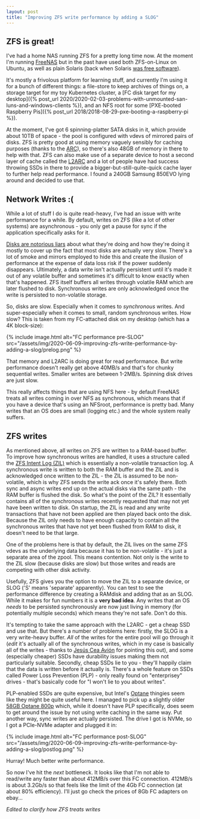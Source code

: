 ```yaml
---
layout: post
title: "Improving ZFS write performance by adding a SLOG"
---
```


## ZFS is great!

I've had a home NAS running ZFS for a pretty long time now. At the moment I'm running [FreeNAS](https://www.freenas.org/) 
but in the past have used both ZFS-on-Linux on Ubuntu, as well as plain Solaris (back when Solaris 
[was free software](https://en.wikipedia.org/wiki/OpenSolaris)).

It's mostly a frivolous platform for learning stuff, and currently I'm using it for a bunch of different things: a
file-store to keep archives of things on, a storage target for my toy Kubernetes cluster, a 
[FC disk target for my desktop]({% post_url 2020/2020-02-03-problems-with-unmounted-san-luns-and-windows-clients %}), and 
an NFS root for some [PXE-booted Raspberry Pis]({% post_url 2018/2018-08-29-pxe-booting-a-raspberry-pi %}).

At the moment, I've got 6 spinning-platter SATA disks in it, which provide about 10TB of space - the pool is configured with vdevs of mirrored pairs of disks.
ZFS is pretty good at using memory vaguely sensibly for caching purposes (thanks to the [ARC](https://www.youtube.com/watch?v=F8sZRBdmqc0)), so there's also 48GB of memory in there to
help with that. ZFS can also make use of a separate device to host a second layer of cache called the [L2ARC](http://www.brendangregg.com/blog/2008-07-22/zfs-l2arc.html)
and a lot of people have had success throwing SSDs in there to provide a bigger-but-still-quite-quick cache layer to further help read performance. I found a 240GB Samsung 850EVO lying around and decided to use that.

## Network Writes :(

While a lot of stuff I do is quite read-heavy, I've had an issue with write performance for a while. By default, writes on ZFS
(like a lot of other systems) are asynchronous - you only get a pause for sync if the application specifically asks for it.

[Disks are notorious liars](https://queue.acm.org/detail.cfm?id=2367378) about what they're doing and how they're doing it
mostly to cover up the fact that most disks are actually very slow. There's a lot of smoke and mirrors employed to hide this
and create the illusion of performance at the expense of data loss risk if the power suddenly disappears. Ultimately, a
data write isn't actually persistent until it's made it out of any volatile buffer and sometimes it's difficult to know
exactly when that's happened. ZFS itself buffers all writes through volatile RAM which are later flushed to disk.
Synchronous writes are only acknowledged once the write is persisted to non-volatile storage.

So, disks are slow. Especially when it comes to *synchronous* writes. And super-especially when it comes to small, random synchronous
writes. How slow? This is taken from my FC-attached disk on my desktop (which has a 4K block-size):

{% include image.html alt="FC performance pre-SLOG" src="/assets/img/2020-06-09-improving-zfs-write-performance-by-adding-a-slog/prelog.png" %}

That memory and L2ARC is doing great for read performance. But write performance doesn't really get above 40MB/s and that's 
for chunky sequential writes. Smaller writes are between 1-2MB/s. Spinning disk drives are just slow.

This really affects things that are using NFS here - by default FreeNAS treats all writes coming in over NFS as synchronous,
which means that if you have a device that's using an NFSroot, performance is pretty bad. Many writes that an OS does are 
small (logging etc.) and the whole system really suffers.

## ZFS writes

As mentioned above, all writes on ZFS are written to a RAM-based buffer. To improve how synchronous writes are handled, it
uses a structure called the [ZFS Intent Log (ZIL)](https://www.ixsystems.com/blog/zfs-zil-and-slog-demystified/) 
which is essentially a non-volatile transaction log. A synchronous write is written to both the RAM buffer and the ZIL and is acknowledged once
written to the ZIL - the ZIL is assumed to be non-volatile, which is why ZFS sends the write ack once it's safely there. Both sync and async
writes end up on the actual disks via the same path - the RAM buffer is flushed the disk. So what's the point of the ZIL? It essentially
contains all of the synchronous writes recently requested that may not yet have been written to disk. On startup, the ZIL is read and
any write transactions that have not been applied are then played back onto the disk. Because the ZIL only needs to have enough capacity
to contain all the synchronous writes that have not yet been flushed from RAM to disk, it doesn't need to be that large. 

One of the problems here is that by default, the ZIL lives on the same ZFS vdevs as the underlying data because it has to be non-volatile - it's just a separate area of the zpool.
This means contention. Not only is the write to the ZIL slow (because disks are slow) but those writes and reads are competing with other disk activity. 

Usefully, ZFS gives you the option to move the ZIL to a separate device, or SLOG ('S' means 'separate' apparently). You can 
test to see the performance difference by creating a RAMdisk and adding that as an SLOG. While it makes for fun numbers it is a
**very bad idea**. Any writes that an OS *needs* to be persisted synchronously are now just living in memory (for potentially multiple seconds)
which means they're not safe. Don't do this.

It's tempting to take the same approach with the L2ARC - get a cheap SSD and use that. But there's a number of problems here: firstly, 
the SLOG is a very write-heavy buffer. *All* of the writes for the entire pool will go through it (*edit* it's actually
all of the synchronous writes, which in my case is basically all of the writes - thanks to
[Jesús Cea Avión](https://twitter.com/jcea/status/1270363692853583873) for pointing this out), and some (especially cheaper)
SSDs have durability issues making them not particularly suitable. Secondly, cheap SSDs lie to you - they'll happily claim
that the data is written before it actually is. There's a whole feature on SSDs called Power Loss Prevention (PLP) - only
really found on "enterprisey" drives - that's basically code for "I won't lie to you about writes".

PLP-enabled SSDs are quite expensive, but Intel's [Optane](https://www.intel.com/content/www/us/en/architecture-and-technology/intel-optane-technology.html)
thingies seem like they might be quite useful here. I managed to pick up a slightly older [58GB Optane 800p](https://www.intel.com/content/www/us/en/products/memory-storage/solid-state-drives/consumer-ssds/optane-ssd-8-series/optane-ssd-800p-series/800p-58gb-m-2-80mm-3d-xpoint.html)
which, while it doesn't have PLP specifically, does seem to get around the issue by not using write caching in the same way. 
Put another way, sync writes are actually persisted. The drive I got is NVMe, so I got a PCIe-NVMe adapter and plugged it in:

{% include image.html alt="FC performance post-SLOG" src="/assets/img/2020-06-09-improving-zfs-write-performance-by-adding-a-slog/postlog.png" %}

Hurray! Much better write performance.

So now I've hit the *next* bottleneck. It looks like that I'm not able to read/write any faster than about 412MB/s
over this FC connection. 412MB/s is about 3.2Gb/s so that feels like the limit of the 4Gb FC connection (at about 80% efficiency). 
I'll just go check the prices of 8Gb FC adapters on ebay...

*Edited to clarify how ZFS treats writes* 